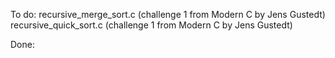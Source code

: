 To do:
  recursive_merge_sort.c (challenge 1 from Modern C by Jens Gustedt)
  recursive_quick_sort.c (challenge 1 from Modern C by Jens Gustedt)

Done:
